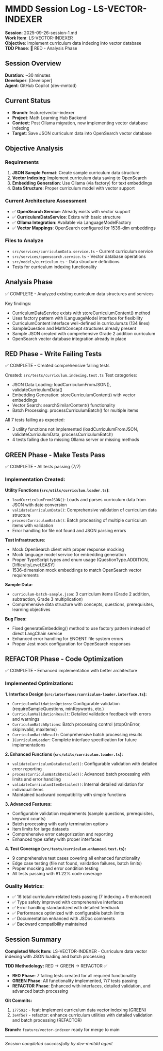 # MMDD Session Log - LS-VECTOR-INDEXER

**Session**: 2025-09-26-session-1.md  
**Work Item**: LS-VECTOR-INDEXER  
**Objective**: Implement curriculum data indexing into vector database  
**TDD Phase**: 🔴 RED - Analysis Phase

## Session Overview

**Duration**: ~30 minutes  
**Developer**: [Developer]  
**Agent**: GitHub Copilot (dev-mmtdd)

## Current Status

-   **Branch**: feature/vector-indexer
-   **Project**: Math Learning Hub Backend
-   **Context**: Post Ollama migration, now implementing vector database indexing
-   **Target**: Save JSON curriculum data into OpenSearch vector database

## Objective Analysis

### Requirements

1. **JSON Sample Format**: Create sample curriculum data structure
2. **Vector Indexing**: Implement curriculum data saving to OpenSearch
3. **Embedding Generation**: Use Ollama (via factory) for text embeddings
4. **Data Structure**: Proper curriculum model with vector support

### Current Architecture Assessment

-   ✅ **OpenSearch Service**: Already exists with vector support
-   ✅ **CurriculumDataService**: Exists with basic structure
-   ✅ **Ollama Integration**: Available via LanguageModelFactory
-   ✅ **Vector Mappings**: OpenSearch configured for 1536-dim embeddings

### Files to Analyze

-   `src/services/curriculumData.service.ts` - Current curriculum service
-   `src/services/opensearch.service.ts` - Vector database operations
-   `src/models/curriculum.ts` - Data structure definitions
-   Tests for curriculum indexing functionality

## Analysis Phase

✅ COMPLETE - Analyzed existing curriculum data structures and services

Key findings:

-   CurriculumDataService exists with storeCurriculumContent() method
-   Uses factory pattern with ILanguageModel interface for flexibility
-   CurriculumContent interface well-defined in curriculum.ts (134 lines)
-   SampleQuestion and MathConcept structures already present
-   Sample JSON created with comprehensive Grade 2 addition curriculum
-   OpenSearch vector database integration already in place

## RED Phase - Write Failing Tests

✅ COMPLETE - Created comprehensive failing tests

Created: `src/tests/curriculum.indexing.test.ts`
Test categories:

-   JSON Data Loading: loadCurriculumFromJSON(), validateCurriculumData()
-   Embedding Generation: storeCurriculumContent() with vector embeddings
-   Vector Search: searchSimilarContent() functionality
-   Batch Processing: processCurriculumBatch() for multiple items

All 7 tests failing as expected:

-   3 utility functions not implemented (loadCurriculumFromJSON, validateCurriculumData, processCurriculumBatch)
-   4 tests failing due to missing Ollama server or missing methods

## GREEN Phase - Make Tests Pass

✅ COMPLETE - All tests passing (7/7)

### Implementation Created:

**Utility Functions (`src/utils/curriculum.loader.ts`):**

-   `loadCurriculumFromJSON()`: Loads and parses curriculum data from JSON with date conversion
-   `validateCurriculumData()`: Comprehensive validation of curriculum data structure
-   `processCurriculumBatch()`: Batch processing of multiple curriculum items with validation
-   Error handling for file not found and JSON parsing errors

**Test Infrastructure:**

-   Mock OpenSearch client with proper response mocking
-   Mock language model service for embedding generation
-   Proper TypeScript types and enum usage (QuestionType.ADDITION, DifficultyLevel.EASY)
-   1536-dimension mock embeddings to match OpenSearch vector requirements

**Sample Data:**

-   `curriculum-batch-sample.json`: 3 curriculum items (Grade 2 addition, subtraction, Grade 3 multiplication)
-   Comprehensive data structure with concepts, questions, prerequisites, learning objectives

**Bug Fixes:**

-   Fixed generateEmbedding() method to use factory pattern instead of direct LangChain service
-   Enhanced error handling for ENOENT file system errors
-   Proper Jest mock configuration for OpenSearch responses

## REFACTOR Phase - Code Optimization

✅ COMPLETE - Enhanced implementation with better architecture

### Implemented Optimizations:

**1. Interface Design (`src/interfaces/curriculum-loader.interface.ts`):**

-   `CurriculumValidationOptions`: Configurable validation (requireSampleQuestions, minKeywords, etc.)
-   `CurriculumValidationResult`: Detailed validation feedback with errors and warnings
-   `CurriculumBatchOptions`: Batch processing control (stopOnError, skipInvalid, maxItems)
-   `CurriculumBatchResult`: Comprehensive batch processing results
-   `ICurriculumLoader`: Complete interface specification for future implementations

**2. Enhanced Functions (`src/utils/curriculum.loader.ts`):**

-   `validateCurriculumDataDetailed()`: Configurable validation with detailed error reporting
-   `processCurriculumBatchDetailed()`: Advanced batch processing with limits and error handling
-   `validateCurriculumItemDetailed()`: Internal detailed validation for individual items
-   Maintained backward compatibility with simple functions

**3. Advanced Features:**

-   Configurable validation requirements (sample questions, prerequisites, keyword counts)
-   Batch processing with early termination options
-   Item limits for large datasets
-   Comprehensive error categorization and reporting
-   Enhanced type safety with proper interfaces

**4. Test Coverage (`src/tests/curriculum.enhanced.test.ts`):**

-   9 comprehensive test cases covering all enhanced functionality
-   Edge case testing (file not found, validation failures, batch limits)
-   Proper mocking and error condition testing
-   All tests passing with 81.22% code coverage

### Quality Metrics:

-   ✅ 16 total curriculum-related tests passing (7 indexing + 9 enhanced)
-   ✅ Type safety improved with comprehensive interfaces
-   ✅ Error handling standardized with detailed feedback
-   ✅ Performance optimized with configurable batch limits
-   ✅ Documentation enhanced with JSDoc comments
-   ✅ Backward compatibility maintained

## Session Summary

**Completed Work Item:** LS-VECTOR-INDEXER - Curriculum data vector indexing with JSON loading and batch processing

**TDD Methodology:** RED → GREEN → REFACTOR ✅

-   **RED Phase**: 7 failing tests created for all required functionality
-   **GREEN Phase**: All functionality implemented, 7/7 tests passing
-   **REFACTOR Phase**: Enhanced with interfaces, detailed validation, and advanced batch processing

**Git Commits:**

1. `177592c` - feat: implement curriculum data vector indexing (GREEN)
2. `3e4f5e7` - refactor: enhance curriculum utilities with detailed validation and batch processing (REFACTOR)

**Branch:** `feature/vector-indexer` ready for merge to main

---

_Session completed successfully by dev-mmtdd agent_
